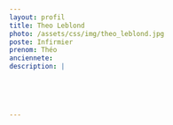 ```yaml
---
layout: profil
title: Theo Leblond
photo: /assets/css/img/theo_leblond.jpg
poste: Infirmier
prenom: Théo
anciennete: 
description: |
 

  

  
---
```

